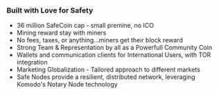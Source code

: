 ### Built with Love for Safety
- 36 million SafeCoin cap - small premine, no ICO
- Mining reward stay with miners
- No fees, taxes, or anything...miners get their block reward
- Strong Team & Representation by all as a Powerfull Community Coin
- Wallets and communication clients for International Users, with TOR integration
- Marketing Globalization - Tailored approach to different markets
- Safe Nodes provide a resilient, distributed network, leveraging Komodo's Notary Node technology
